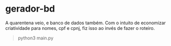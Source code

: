 # gerador-bd

A quarentena veio, e banco de dados também. Com o intuito de economizar criatividade para nomes, cpf e cpnj, fiz isso ao invés de fazer o roteiro.

>python3 main.py
